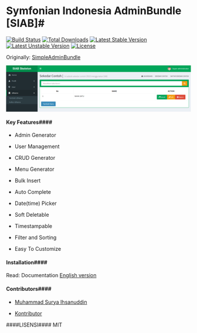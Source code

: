 # Symfonian Indonesia AdminBundle [SIAB]#
[![Build Status](https://travis-ci.org/SymfonyId/AdminBundle.svg?branch=master)](https://travis-ci.org/SymfonyId/AdminBundle)
[![Total Downloads](https://poser.pugx.org/symfonyid/admin-bundle/downloads)](https://packagist.org/packages/symfonyid/admin-bundle) 
[![Latest Stable Version](https://poser.pugx.org/symfonyid/admin-bundle/v/stable)](https://packagist.org/packages/symfonyid/admin-bundle) 
[![Latest Unstable Version](https://poser.pugx.org/symfonyid/admin-bundle/v/unstable)](https://packagist.org/packages/symfonyid/admin-bundle) 
[![License](https://poser.pugx.org/symfonyid/admin-bundle/license)](https://packagist.org/packages/symfonyid/admin-bundle)


Originally: [SimpleAdminBundle](https://github.com/ihsanudin/SimpleAdminBundle)

<img src="AdminBundle.png" alt="AdminBundle speedup your development circle" title="SymfonianIndonesiaAdminBundle" align="center" />

#### Key Features####

+ Admin Generator

+ User Management

+ CRUD Generator

+ Menu Generator

+ Bulk Insert

+ Auto Complete

+ Date(time) Picker

+ Soft Deletable

+ Timestampable

+ Filter and Sorting

+ Easy To Customize

#### Installation####

Read: Documentation [English version](Resources/doc/en/instalation.md)

#### Contributors####
 
+ [Muhammad Surya Ihsanuddin](https://github.com/ihsanudin)

+ [Kontributor](https://github.com/SymfonyId/AdminBundle/graphs/contributors)

####LISENSI####
MIT
